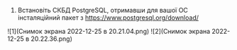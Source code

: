 1. Встановіть СКБД PostgreSQL, отримавши для вашої ОС інсталяційний пакет з https://www.postgresql.org/download/

![1](Снимок экрана 2022-12-25 в 20.21.04.png)
![2](Снимок экрана 2022-12-25 в 20.22.36.png)



